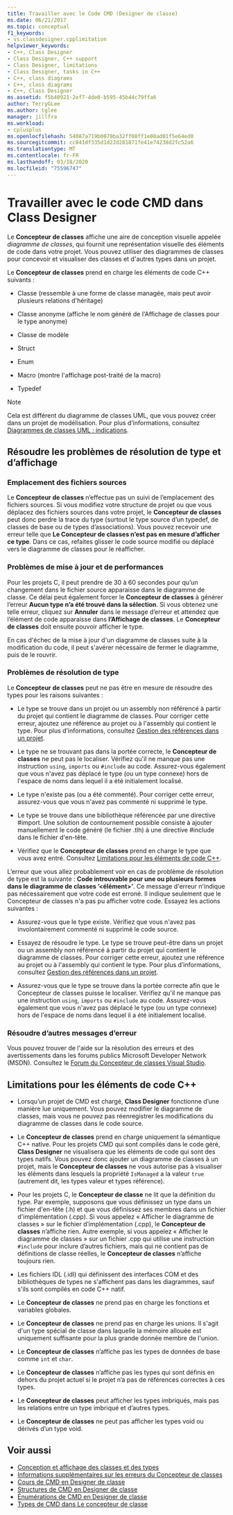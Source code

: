 ```yaml
---
title: Travailler avec le Code CMD (Designer de classe)
ms.date: 06/21/2017
ms.topic: conceptual
f1_keywords:
- vs.classdesigner.cpplimitation
helpviewer_keywords:
- C++, Class Designer
- Class Designer, C++ support
- Class Designer, limitations
- Class Designer, tasks in C++
- C++, class diagrams
- C++, class diagrams
- C++, Class Designer
ms.assetid: f5b40921-2ef7-4de0-b595-45b44c79ffa6
author: TerryGLee
ms.author: tglee
manager: jillfra
ms.workload:
- cplusplus
ms.openlocfilehash: 54087a719b0079ba32ff08ff1e08ad01f5e64ed0
ms.sourcegitcommit: cc841df335d1d22d281871fe41e74238d2fc52a6
ms.translationtype: MT
ms.contentlocale: fr-FR
ms.lasthandoff: 03/18/2020
ms.locfileid: "75596747"
---
```

# <a name="work-with-c-code-in-class-designer"></a>Travailler avec le code CMD dans Class Designer

Le **Concepteur de classes** affiche une aire de conception visuelle appelée *diagramme de classes*, qui fournit une représentation visuelle des éléments de code dans votre projet. Vous pouvez utiliser des diagrammes de classes pour concevoir et visualiser des classes et d'autres types dans un projet.

Le **Concepteur de classes** prend en charge les éléments de code C++ suivants :

- Classe (ressemble à une forme de classe managée, mais peut avoir plusieurs relations d'héritage)

- Classe anonyme (affiche le nom généré de l'Affichage de classes pour le type anonyme)

- Classe de modèle

- Struct

- Enum

- Macro (montre l'affichage post-traité de la macro)

- Typedef

> [!NOTE]
> Cela est différent du diagramme de classes UML, que vous pouvez créer dans un projet de modélisation. Pour plus d’informations, consultez [Diagrammes de classes UML : indications](../../modeling/what-s-new-for-design-in-visual-studio.md).

## <a name="troubleshoot-type-resolution-and-display-issues"></a>Résoudre les problèmes de résolution de type et d’affichage

### <a name="location-of-source-files"></a>Emplacement des fichiers sources

Le **Concepteur de classes** n’effectue pas un suivi de l’emplacement des fichiers sources. Si vous modifiez votre structure de projet ou que vous déplacez des fichiers sources dans votre projet, le **Concepteur de classes** peut donc perdre la trace du type (surtout le type source d’un typedef, de classes de base ou de types d’associations). Vous pouvez recevoir une erreur telle que **Le Concepteur de classes n’est pas en mesure d’afficher ce type**. Dans ce cas, refaites glisser le code source modifié ou déplacé vers le diagramme de classes pour le réafficher.

### <a name="update-and-performance-issues"></a>Problèmes de mise à jour et de performances

Pour les projets C, il peut prendre de 30 à 60 secondes pour qu’un changement dans le fichier source apparaisse dans le diagramme de classe. Ce délai peut également forcer le **Concepteur de classes** à générer l’erreur **Aucun type n’a été trouvé dans la sélection**. Si vous obtenez une telle erreur, cliquez sur **Annuler** dans le message d’erreur et attendez que l’élément de code apparaisse dans **l’Affichage de classes**. Le **Concepteur de classes** doit ensuite pouvoir afficher le type.

En cas d'échec de la mise à jour d'un diagramme de classes suite à la modification du code, il peut s'avérer nécessaire de fermer le diagramme, puis de le rouvrir.

### <a name="type-resolution-issues"></a>Problèmes de résolution de type

Le **Concepteur de classes** peut ne pas être en mesure de résoudre des types pour les raisons suivantes :

- Le type se trouve dans un projet ou un assembly non référencé à partir du projet qui contient le diagramme de classes. Pour corriger cette erreur, ajoutez une référence au projet ou à l'assembly qui contient le type. Pour plus d’informations, consultez [Gestion des références dans un projet](../managing-references-in-a-project.md).

- Le type ne se trouvant pas dans la portée correcte, le **Concepteur de classes** ne peut pas le localiser. Vérifiez qu'il ne manque pas une instruction `using`, `imports` ou `#include` au code. Assurez-vous également que vous n'avez pas déplacé le type (ou un type connexe) hors de l'espace de noms dans lequel il a été initialement localisé.

- Le type n'existe pas (ou a été commenté). Pour corriger cette erreur, assurez-vous que vous n'avez pas commenté ni supprimé le type.

- Le type se trouve dans une bibliothèque référencée par une directive #import. Une solution de contournement possible consiste à ajouter manuellement le code généré (le fichier .tlh) à une directive #include dans le fichier d'en-tête.

- Vérifiez que le **Concepteur de classes** prend en charge le type que vous avez entré. Consultez [Limitations pour les éléments de code C++](#limitations-for-c-code-elements).

L’erreur que vous allez probablement voir en cas de problème de résolution de type est la suivante : **Code introuvable pour une ou plusieurs formes dans le diagramme de classes ’\<élément>’**. Ce message d'erreur n'indique pas nécessairement que votre code est erroné. Il indique seulement que le Concepteur de classes n'a pas pu afficher votre code. Essayez les actions suivantes :

- Assurez-vous que le type existe. Vérifiez que vous n'avez pas involontairement commenté ni supprimé le code source.

- Essayez de résoudre le type. Le type se trouve peut-être dans un projet ou un assembly non référencé à partir du projet qui contient le diagramme de classes. Pour corriger cette erreur, ajoutez une référence au projet ou à l'assembly qui contient le type. Pour plus d’informations, consultez [Gestion des références dans un projet](../managing-references-in-a-project.md).

- Assurez-vous que le type se trouve dans la portée correcte afin que le Concepteur de classes puisse le localiser. Vérifiez qu'il ne manque pas une instruction `using`, `imports` ou `#include` au code. Assurez-vous également que vous n'avez pas déplacé le type (ou un type connexe) hors de l'espace de noms dans lequel il a été initialement localisé.

### <a name="troubleshoot-other-error-messages"></a>Résoudre d’autres messages d’erreur

Vous pouvez trouver de l'aide sur la résolution des erreurs et des avertissements dans les forums publics Microsoft Developer Network (MSDN). Consultez le [Forum du Concepteur de classes Visual Studio](https://social.msdn.microsoft.com/Forums/en-US/home?forum=vsclassdesigner).

## <a name="limitations-for-c-code-elements"></a>Limitations pour les éléments de code C++

- Lorsqu’un projet de CMD est chargé, **Class Designer** fonctionne d’une manière lue uniquement. Vous pouvez modifier le diagramme de classes, mais vous ne pouvez pas réenregistrer les modifications du diagramme de classes dans le code source.

- Le **Concepteur de classes** prend en charge uniquement la sémantique C++ native. Pour les projets CMD qui sont compilés dans le code géré, **Class Designer** ne visualisera que les éléments de code qui sont des types natifs. Vous pouvez donc ajouter un diagramme de classes à un projet, mais le **Concepteur de classes** ne vous autorise pas à visualiser les éléments dans lesquels la propriété `IsManaged` a la valeur `true` (autrement dit, les types valeur et types référence).

- Pour les projets C, le **Concepteur de classe** ne lit que la définition du type. Par exemple, supposons que vous définissez un type dans un fichier d'en-tête (.h) et que vous définissez ses membres dans un fichier d'implémentation (.cpp). Si vous appelez « Afficher le diagramme de classes » sur le fichier d’implémentation (.cpp), le **Concepteur de classes** n’affiche rien. Autre exemple, si vous appelez « Afficher le diagramme de classes » sur un fichier .cpp qui utilise une instruction `#include` pour inclure d’autres fichiers, mais qui ne contient pas de définitions de classe réelles, le **Concepteur de classes** n’affiche toujours rien.

- Les fichiers IDL (.idl) qui définissent des interfaces COM et des bibliothèques de types ne s'affichent pas dans les diagrammes, sauf s'ils sont compilés en code C++ natif.

- Le **Concepteur de classes** ne prend pas en charge les fonctions et variables globales.

- Le **Concepteur de classes** ne prend pas en charge les unions. Il s'agit d'un type spécial de classe dans laquelle la mémoire allouée est uniquement suffisante pour la plus grande donnée membre de l'union.

- Le **Concepteur de classes** n’affiche pas les types de données de base comme `int` et `char`.

- Le **Concepteur de classes** n’affiche pas les types qui sont définis en dehors du projet actuel si le projet n’a pas de références correctes à ces types.

- Le **Concepteur de classes** peut afficher les types imbriqués, mais pas les relations entre un type imbriqué et d’autres types.

- Le **Concepteur de classes** ne peut pas afficher les types void ou dérivés d’un type void.

## <a name="see-also"></a>Voir aussi

- [Conception et affichage des classes et des types](designing-and-viewing-classes-and-types.md)
- [Informations supplémentaires sur les erreurs du Concepteur de classes](additional-information-about-errors.md)
- [Cours de CMD en Designer de classe](visual-cpp-classes.md)
- [Structures de CMD en Designer de classe](visual-cpp-structures.md)
- [Énumérations de CMD en Designer de classe](visual-cpp-enumerations.md)
- [Types de CMD dans Le concepteur de classe](visual-cpp-typedefs.md)
